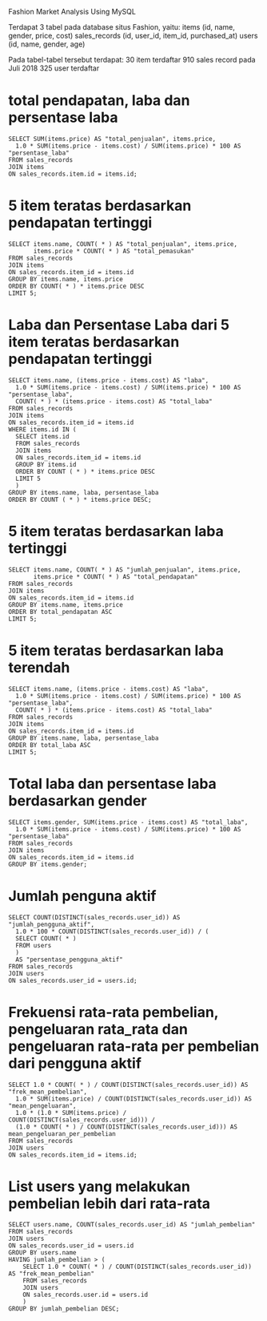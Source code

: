 Fashion Market Analysis Using MySQL 

Terdapat 3 tabel pada database situs Fashion, yaitu:
items (id, name, gender, price, cost)
sales_records (id, user_id, item_id, purchased_at)
users (id, name, gender, age)

Pada tabel-tabel tersebut terdapat:
30 item terdaftar
910 sales record pada Juli 2018
325 user terdaftar


# total pendapatan, laba dan persentase laba
```
SELECT SUM(items.price) AS "total_penjualan", items.price, 
  1.0 * SUM(items.price - items.cost) / SUM(items.price) * 100 AS "persentase_laba"
FROM sales_records
JOIN items
ON sales_records.item.id = items.id;
```

# 5 item teratas berdasarkan pendapatan tertinggi
```
SELECT items.name, COUNT( * ) AS "total_penjualan", items.price,
       items.price * COUNT( * ) AS "total_pemasukan"
FROM sales_records
JOIN items
ON sales_records.item_id = items.id
GROUP BY items.name, items.price
ORDER BY COUNT( * ) * items.price DESC
LIMIT 5;
```

# Laba dan Persentase Laba dari 5 item teratas berdasarkan pendapatan tertinggi
```
SELECT items.name, (items.price - items.cost) AS "laba",
  1.0 * SUM(items.price - items.cost) / SUM(items.price) * 100 AS "persentase_laba",
  COUNT( * ) * (items.price - items.cost) AS "total_laba"
FROM sales_records
JOIN items
ON sales_records.item_id = items.id
WHERE items.id IN (
  SELECT items.id
  FROM sales_records
  JOIN items
  ON sales_records.item_id = items.id
  GROUP BY items.id
  ORDER BY COUNT ( * ) * items.price DESC
  LIMIT 5
  )
GROUP BY items.name, laba, persentase_laba
ORDER BY COUNT ( * ) * items.price DESC;
```

# 5 item teratas berdasarkan  laba tertinggi
```
SELECT items.name, COUNT( * ) AS "jumlah_penjualan", items.price,
       items.price * COUNT( * ) AS "total_pendapatan"
FROM sales_records
JOIN items
ON sales_records.item_id = items.id  
GROUP BY items.name, items.price
ORDER BY total_pendapatan ASC
LIMIT 5;
```

# 5 item teratas berdasarkan laba terendah
```
SELECT items.name, (items.price - items.cost) AS "laba",
  1.0 * SUM(items.price - items.cost) / SUM(items.price) * 100 AS "persentase_laba",
  COUNT( * ) * (items.price - items.cost) AS "total_laba"
FROM sales_records
JOIN items
ON sales_records.item_id = items.id
GROUP BY items.name, laba, persentase_laba
ORDER BY total_laba ASC
LIMIT 5;
```

# Total laba dan persentase laba berdasarkan gender
```
SELECT items.gender, SUM(items.price - items.cost) AS "total_laba",
  1.0 * SUM(items.price - items.cost) / SUM(items.price) * 100 AS "persentase_laba"
FROM sales_records
JOIN items
ON sales_records.item_id = items.id
GROUP BY items.gender;
```

# Jumlah penguna aktif
```
SELECT COUNT(DISTINCT(sales_records.user_id)) AS "jumlah_pengguna_aktif",
  1.0 * 100 * COUNT(DISTINCT(sales_records.user_id)) / (
  SELECT COUNT( * )
  FROM users
  )
  AS "persentase_pengguna_aktif"
FROM sales_records
JOIN users
ON sales_records.user_id = users.id;
```
# Frekuensi rata-rata pembelian, pengeluaran rata_rata dan pengeluaran rata-rata per pembelian dari pengguna aktif
```
SELECT 1.0 * COUNT( * ) / COUNT(DISTINCT(sales_records.user_id)) AS "frek_mean_pembelian",
  1.0 * SUM(items.price) / COUNT(DISTINCT(sales_records.user_id)) AS "mean_pengeluaran",
  1.0 * (1.0 * SUM(items.price) / COUNT(DISTINCT(sales_records.user_id))) / 
  (1.0 * COUNT( * ) / COUNT(DISTINCT(sales_records.user_id))) AS mean_pengeluaran_per_pembelian
FROM sales_records
JOIN users
ON sales_records.item_id = items.id;  
```

# List users yang melakukan pembelian lebih dari rata-rata
```
SELECT users.name, COUNT(sales_records.user_id) AS "jumlah_pembelian"
FROM sales_records
JOIN users
ON sales_records.user_id = users.id
GROUP BY users.name
HAVING jumlah_pembelian > (
    SELECT 1.0 * COUNT( * ) / COUNT(DISTINCT(sales_records.user_id)) AS "frek_mean_pembelian"
    FROM sales_records
    JOIN users
    ON sales_records.user.id = users.id
    )
GROUP BY jumlah_pembelian DESC;
```
